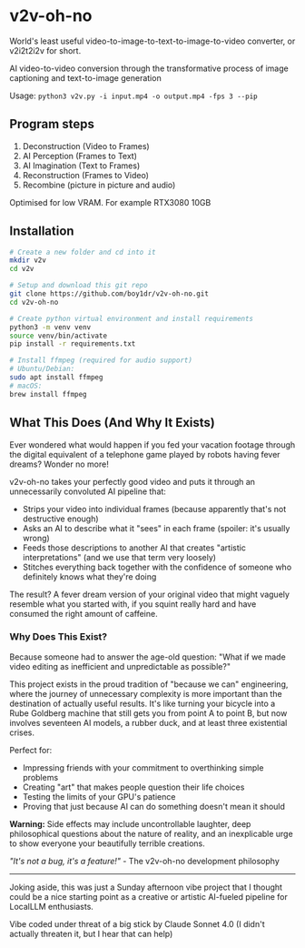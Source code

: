 # v2v-oh-no
World's least useful video-to-image-to-text-to-image-to-video converter, or v2i2t2i2v for short.

AI video-to-video conversion through the transformative process of image captioning and text-to-image generation

Usage: `python3 v2v.py -i input.mp4 -o output.mp4 -fps 3 --pip`

## Program steps
1. Deconstruction (Video to Frames) 
2. AI Perception (Frames to Text)
3. AI Imagination (Text to Frames)
4. Reconstruction (Frames to Video)
5. Recombine (picture in picture and audio)

Optimised for low VRAM. For example RTX3080 10GB

## Installation
```bash
# Create a new folder and cd into it
mkdir v2v
cd v2v

# Setup and download this git repo
git clone https://github.com/boy1dr/v2v-oh-no.git
cd v2v-oh-no

# Create python virtual environment and install requirements
python3 -m venv venv
source venv/bin/activate
pip install -r requirements.txt

# Install ffmpeg (required for audio support)
# Ubuntu/Debian:
sudo apt install ffmpeg
# macOS:
brew install ffmpeg
```

## What This Does (And Why It Exists)

Ever wondered what would happen if you fed your vacation footage through the digital equivalent of a telephone game played by robots having fever dreams? Wonder no more! 

v2v-oh-no takes your perfectly good video and puts it through an unnecessarily convoluted AI pipeline that:
- Strips your video into individual frames (because apparently that's not destructive enough)
- Asks an AI to describe what it "sees" in each frame (spoiler: it's usually wrong)
- Feeds those descriptions to another AI that creates "artistic interpretations" (and we use that term very loosely)
- Stitches everything back together with the confidence of someone who definitely knows what they're doing

The result? A fever dream version of your original video that might vaguely resemble what you started with, if you squint really hard and have consumed the right amount of caffeine.

### Why Does This Exist?

Because someone had to answer the age-old question: "What if we made video editing as inefficient and unpredictable as possible?" 

This project exists in the proud tradition of "because we can" engineering, where the journey of unnecessary complexity is more important than the destination of actually useful results. It's like turning your bicycle into a Rube Goldberg machine that still gets you from point A to point B, but now involves seventeen AI models, a rubber duck, and at least three existential crises.

Perfect for:
- Impressing friends with your commitment to overthinking simple problems
- Creating "art" that makes people question their life choices
- Testing the limits of your GPU's patience
- Proving that just because AI can do something doesn't mean it should

**Warning:** Side effects may include uncontrollable laughter, deep philosophical questions about the nature of reality, and an inexplicable urge to show everyone your beautifully terrible creations.

*"It's not a bug, it's a feature!"* - The v2v-oh-no development philosophy

---

Joking aside, this was just a Sunday afternoon vibe project that I thought could be a nice starting point as a creative or artistic AI-fueled pipeline for LocalLLM enthusiasts.

Vibe coded under threat of a big stick by Claude Sonnet 4.0 (I didn't actually threaten it, but I hear that can help)
